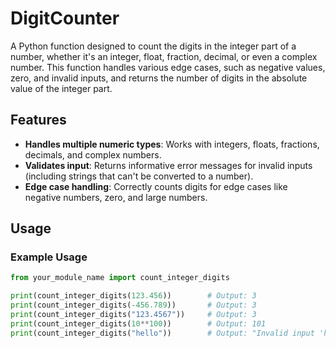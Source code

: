 
# DigitCounter 

A Python function designed to count the digits in the integer part of a number, whether it's an integer, float, fraction, decimal, or even a complex number. This function handles various edge cases, such as negative values, zero, and invalid inputs, and returns the number of digits in the absolute value of the integer part.

## Features

- **Handles multiple numeric types**: Works with integers, floats, fractions, decimals, and complex numbers.
- **Validates input**: Returns informative error messages for invalid inputs (including strings that can't be converted to a number).
- **Edge case handling**: Correctly counts digits for edge cases like negative numbers, zero, and large numbers.

## Usage

### Example Usage

```python
from your_module_name import count_integer_digits

print(count_integer_digits(123.456))        # Output: 3
print(count_integer_digits(-456.789))       # Output: 3
print(count_integer_digits("123.4567"))     # Output: 3
print(count_integer_digits(10**100))        # Output: 101
print(count_integer_digits("hello"))        # Output: "Invalid input 'hello'. Please provide a valid real number."

